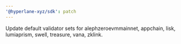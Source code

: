 ```yaml
---
'@hyperlane-xyz/sdk': patch
---
```


Update default validator sets for alephzeroevmmainnet, appchain, lisk, lumiaprism, swell, treasure, vana, zklink.
